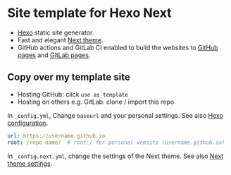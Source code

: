 # Site template for Hexo Next

- [Hexo](https://hexo.io/zh-tw/) static site generator.
- Fast and elegant [Next theme](https://theme-next.js.org/).
- GitHub actions and GitLab CI enabled to build the websites to [GitHub pages](https://pages.github.com/) and [GitLab pages](https://docs.gitlab.com/ee/user/project/pages/).

## Copy over my template site

- Hosting GitHub: click `use as template`
- Hosting on others e.g. GitLab: clone / import this repo

In `_config.yml`, Change `baseurl` and your personal settings. See also [Hexo configuration](https://hexo.io/docs/configuration.html).
```yml _config.yml
url: https://username.github.io
root: /repo-name/  # root:/ for personal website (username.github.io)
```

In `_config.next.yml`, change the settings of the Next theme. See also [Next theme settings](https://theme-next.js.org/docs/theme-settings/).
